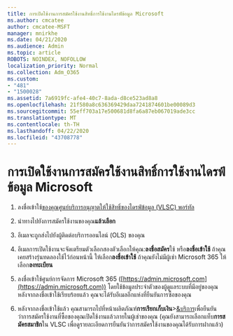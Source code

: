 ```yaml
---
title: การเปิดใช้งานการสมัครใช้งานสิทธิ์การใช้งานไดรฟ์ข้อมูล Microsoft
ms.author: cmcatee
author: cmcatee-MSFT
manager: mnirkhe
ms.date: 04/21/2020
ms.audience: Admin
ms.topic: article
ROBOTS: NOINDEX, NOFOLLOW
localization_priority: Normal
ms.collection: Adm_O365
ms.custom:
- "481"
- "1500028"
ms.assetid: 7a6919fc-afe4-40c7-8ada-d8ce523ad8a8
ms.openlocfilehash: 21f580a8c636369429daa7241874601be00089d3
ms.sourcegitcommit: 55eff703a17e500681d8fa6a87eb067019ade3cc
ms.translationtype: MT
ms.contentlocale: th-TH
ms.lasthandoff: 04/22/2020
ms.locfileid: "43708778"
---
```

# <a name="activating-a-microsoft-volume-license-subscription"></a>การเปิดใช้งานการสมัครใช้งานสิทธิ์การใช้งานไดรฟ์ข้อมูล Microsoft

1. ลงชื่อเข้าใช้[ของคุณศูนย์บริการอนุญาตให้ใช้สิทธิ์ของไดรฟ์ข้อมูล (VLSC) พอร์ทัล](https://go.microsoft.com/fwlink/p/?LinkId=329762)

2. นําทางไปยังการสมัครใช้งานของคุณ**แล้วเลือก**

3. อีเมลจะถูกส่งไปยังผู้ติดต่อบริการออนไลน์ (OLS) ของคุณ

4. อีเมลการเปิดใช้งานจะจัดเตรียมตัวเลือกสองตัวเลือกให้คุณ:**ลงชื่อสมัคร**ใช้ หรือ**ลงชื่อเข้าใช้** ถ้าคุณเคยสร้างรุ่นทดลองใช้ไว้ก่อนหน้านี้ ให้เลือก**ลงชื่อเข้าใช้** ถ้าคุณยังไม่มีผู้เช่า Microsoft 365 ให้เลือก**ลงทะเบียน**

5. ลงชื่อเข้าใช้ศูนย์การจัดการ Microsoft 365 ([https://admin.microsoft.com](https://admin.microsoft.com)) โดยใช้ข้อมูลประจําตัวของผู้ดูแลระบบที่มีอยู่ของคุณ หลังจากลงชื่อเข้าใช้เรียบร้อยแล้ว คุณจะได้รับอีเมลอีกแห่งที่ยืนยันการซื้อของคุณ

6. หลังจากลงชื่อเข้าใช้แล้ว คุณสามารถไปที่หน้าผลิตภัณฑ์**การเรียกเก็บเงิน**\>[&บริการ](https://go.microsoft.com/fwlink/p/?linkid=842054)เพื่อยืนยันว่าการสมัครใช้งานที่ซื้อของคุณเปิดใช้งานแล้วภายในผู้เช่าของคุณ (คุณยังสามารถเลือกแท็บ**การสมัครสมาชิก**ใน VLSC เพื่อดูรายละเอียดการยืนยันว่าการสมัครใช้งานของคุณได้รับการฝากแล้ว)